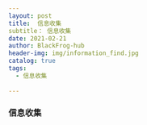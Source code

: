 ```yaml
---
layout: post
title:  信息收集
subtitle： 信息收集
date: 2021-02-21
author: BlackFrog-hub
header-img: img/information_find.jpg
catalog: true
tags:
  - 信息收集
  
---
```


### 信息收集
